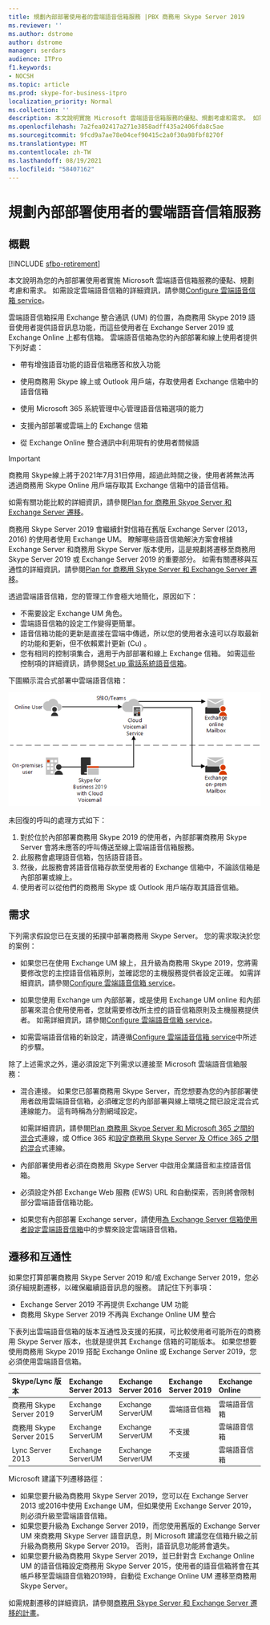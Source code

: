 ```yaml
---
title: 規劃內部部署使用者的雲端語音信箱服務 |PBX 商務用 Skype Server 2019
ms.reviewer: ''
ms.author: dstrome
author: dstrome
manager: serdars
audience: ITPro
f1.keywords:
- NOCSH
ms.topic: article
ms.prod: skype-for-business-itpro
localization_priority: Normal
ms.collection: ''
description: 本文說明實施 Microsoft 雲端語音信箱服務的優點、規劃考慮和需求。 如需設定雲端語音信箱的詳細資訊，請參閱設定雲端語音信箱。
ms.openlocfilehash: 7a2fea02417a271e3858adff435a2406fda8c5ae
ms.sourcegitcommit: 9fcd9a7ae78e04cef90415c2a0f30a98fbf8270f
ms.translationtype: MT
ms.contentlocale: zh-TW
ms.lasthandoff: 08/19/2021
ms.locfileid: "58407162"
---
```

# <a name="plan-cloud-voicemail-service-for-on-premises-users"></a>規劃內部部署使用者的雲端語音信箱服務

## <a name="overview"></a>概觀

[!INCLUDE [sfbo-retirement](../../Hub/includes/sfbo-retirement.md)]

本文說明為您的內部部署使用者實施 Microsoft 雲端語音信箱服務的優點、規劃考慮和需求。 如需設定雲端語音信箱的詳細資訊，請參閱[Configure 雲端語音信箱 service](configure-cloud-voicemail.md)。

雲端語音信箱採用 Exchange 整合通訊 (UM) 的位置，為商務用 Skype 2019 語音使用者提供語音訊息功能，而這些使用者在 Exchange Server 2019 或 Exchange Online 上都有信箱。 雲端語音信箱為您的內部部署和線上使用者提供下列好處：

- 帶有增強語音功能的語音信箱應答和放入功能

- 使用商務用 Skype 線上或 Outlook 用戶端，存取使用者 Exchange 信箱中的語音信箱

- 使用 Microsoft 365 系統管理中心管理語音信箱選項的能力

- 支援內部部署或雲端上的 Exchange 信箱

- 從 Exchange Online 整合通訊中利用現有的使用者問候語

> [!Important]
> 商務用 Skype線上將于2021年7月31日停用，超過此時間之後，使用者將無法再透過商務用 Skype Online 用戶端存取其 Exchange 信箱中的語音信箱。

如需有關功能比較的詳細資訊，請參閱[Plan for 商務用 Skype Server 和 Exchange Server 遷移](plan-um-migration.md)。

商務用 Skype Server 2019 會繼續針對信箱在舊版 Exchange Server (2013，2016) 的使用者使用 Exchange UM。  瞭解哪些語音信箱解決方案會根據 Exchange Server 和商務用 Skype Server 版本使用，這是規劃將遷移至商務用 Skype Server 2019 或 Exchange Server 2019 的重要部分。 如需有關遷移與互通性的詳細資訊，請參閱[Plan for 商務用 Skype Server 和 Exchange Server 遷移](plan-um-migration.md)。

透過雲端語音信箱，您的管理工作會極大地簡化，原因如下：

- 不需要設定 Exchange UM 角色。
- 雲端語音信箱的設定工作變得更簡單。
- 語音信箱功能的更新是直接在雲端中傳遞，所以您的使用者永遠可以存取最新的功能和更新，但不依賴累計更新 (Cu) 。
- 您有相同的控制項集合，適用于內部部署和線上 Exchange 信箱。 如需這些控制項的詳細資訊，請參閱[Set up 電話系統語音信箱](https://support.office.com/article/Set-up-Phone-System-voicemail-Admin-help-9c590873-b014-4df3-9e27-1bb97322a79d)。

下圖顯示混合式部署中雲端語音信箱：

![SfB 雲端語音信箱](../../sfbserver2019/media/plan-cloud-voice-mail-server1.png)

未回復的呼叫的處理方式如下：  

1. 對於位於內部部署商務用 Skype 2019 的使用者，內部部署商務用 Skype Server 會將未應答的呼叫傳送至線上雲端語音信箱服務。
2. 此服務會處理語音信箱，包括語音語音。
3. 然後，此服務會將語音信箱存款至使用者的 Exchange 信箱中，不論該信箱是內部部署或線上。  
4. 使用者可以從他們的商務用 Skype 或 Outlook 用戶端存取其語音信箱。

## <a name="requirements"></a>需求

下列需求假設您已在支援的拓撲中部署商務用 Skype Server。  您的需求取決於您的案例：

- 如果您已在使用 Exchange UM 線上，且升級為商務用 Skype 2019，您將需要修改您的主控語音信箱原則，並確認您的主機服務提供者設定正確。 如需詳細資訊，請參閱[Configure 雲端語音信箱 service](configure-cloud-voicemail.md)。

- 如果您使用 Exchange um 內部部署，或是使用 Exchange UM online 和內部部署來混合使用使用者，您就需要修改所主控的語音信箱原則及主機服務提供者。  如需詳細資訊，請參閱[Configure 雲端語音信箱 service](configure-cloud-voicemail.md)。

- 如需雲端語音信箱的新設定，請遵循[Configure 雲端語音信箱 service](configure-cloud-voicemail.md)中所述的步驟。

除了上述需求之外，還必須設定下列需求以連接至 Microsoft 雲端語音信箱服務：

- 混合連接。 如果您已部署商務用 Skype Server，而您想要為您的內部部署使用者啟用雲端語音信箱，必須確定您的內部部署與線上環境之間已設定混合式連線能力。 這有時稱為分割網域設定。

   如需詳細資訊，請參閱[Plan 商務用 Skype Server 和 Microsoft 365 之間的混合](plan-hybrid-connectivity.md)式連線，或 Office 365 和[設定商務用 Skype Server 及 Office 365 之間的混合](configure-hybrid-connectivity.md)式連線。

- 內部部署使用者必須在商務用 Skype Server 中啟用企業語音和主控語音信箱。

- 必須設定外部 Exchange Web 服務 (EWS) URL 和自動探索，否則將會限制部分雲端語音信箱功能。

- 如果您有內部部署 Exchange server，請使用[為 Exchange Server 信箱使用者設定雲端語音信箱](/microsoftteams/set-up-phone-system-voicemail#set-up-cloud-voicemail-for-exchange-server-mailbox-users)中的步驟來設定雲端語音信箱。

## <a name="migration-and-interoperability"></a>遷移和互通性

如果您打算部署商務用 Skype Server 2019 和/或 Exchange Server 2019，您必須仔細規劃遷移，以確保繼續語音訊息的服務。 請記住下列事項：

- Exchange Server 2019 不再提供 Exchange UM 功能
- 商務用 Skype Server 2019 不再與 Exchange Online UM 整合

下表列出雲端語音信箱的版本互通性及支援的拓撲，可比較使用者可能所在的商務用 Skype Server 版本，也就是提供其 Exchange 信箱的可能版本。 如果您想要使用商務用 Skype 2019 搭配 Exchange Online 或 Exchange Server 2019，您必須使用雲端語音信箱。

| Skype/Lync 版本 | Exchange Server 2013 | Exchange Server 2016 | Exchange Server 2019 | Exchange Online   |
|:---    |:--- |:--- |:--- |:---  |
| 商務用 Skype Server 2019 | Exchange ServerUM | Exchange ServerUM | 雲端語音信箱 | 雲端語音信箱 |
| 商務用 Skype Server 2015 | Exchange ServerUM | Exchange ServerUM | 不支援 | 雲端語音信箱 |
| Lync Server 2013 <br>  | Exchange ServerUM | Exchange ServerUM | 不支援 | 雲端語音信箱 |

Microsoft 建議下列遷移路徑：

- 如果您要升級為商務用 Skype Server 2019，您可以在 Exchange Server 2013 或2016中使用 Exchange UM，但如果使用 Exchange Server 2019，則必須升級至雲端語音信箱。
- 如果您要升級為 Exchange Server 2019，而您使用舊版的 Exchange Server UM 來商務用 Skype Server 語音訊息，則 Microsoft 建議您在信箱升級之前升級為商務用 Skype Server 2019。  否則，語音訊息功能將會遺失。
- 如果您要升級為商務用 Skype Server 2019，並已針對含 Exchange Online UM 的語音信箱設定商務用 Skype Server 2015，使用者的語音信箱將會在其帳戶移至雲端語音信箱2019時，自動從 Exchange Online UM 遷移至商務用 Skype Server。 

如需規劃遷移的詳細資訊，請參閱[商務用 Skype Server 和 Exchange Server 遷移的計畫](plan-um-migration.md)。